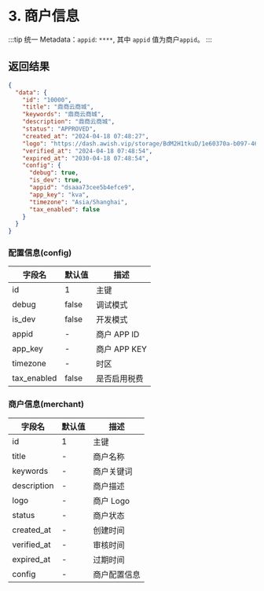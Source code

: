 # 3. 商户信息

:::tip
统一 Metadata：`appid`: `****`, 其中 `appid` 值为商户`appid`。
:::

## 返回结果

```json
{
  "data": {
    "id": "10000",
    "title": "鼎商云商城",
    "keywords": "鼎商云商城",
    "description": "鼎商云商城",
    "status": "APPROVED",
    "created_at": "2024-04-18 07:48:27",
    "logo": "https://dash.awish.vip/storage/BdM2H1tkuD/1e60370a-b097-4665-ad36-704cb4ba8363.png",
    "verified_at": "2024-04-18 07:48:54",
    "expired_at": "2030-04-18 07:48:54",
    "config": {
      "debug": true,
      "is_dev": true,
      "appid": "dsaaa73cee5b4efce9",
      "app_key": "kva",
      "timezone": "Asia/Shanghai",
      "tax_enabled": false
    }
  }
}
```

### 配置信息(config)

| 字段名         | 默认值   | 描述         |
|-------------|-------|------------|
| id          | 1     | 主键         |
| debug       | false | 调试模式       |
| is_dev      | false | 开发模式       |
| appid       | -     | 商户 APP ID  |
| app_key     | -     | 商户 APP KEY |
| timezone    | -     | 时区         |
| tax_enabled | false | 是否启用税费     |

### 商户信息(merchant)

| 字段名         | 默认值 | 描述      |
|-------------|-----|---------|
| id          | 1   | 主键      |
| title       | -   | 商户名称    |
| keywords    | -   | 商户关键词   |
| description | -   | 商户描述    |
| logo        | -   | 商户 Logo |
| status      | -   | 商户状态    |
| created_at  | -   | 创建时间    |
| verified_at | -   | 审核时间    |
| expired_at  | -   | 过期时间    |
| config      | -   | 商户配置信息  |
